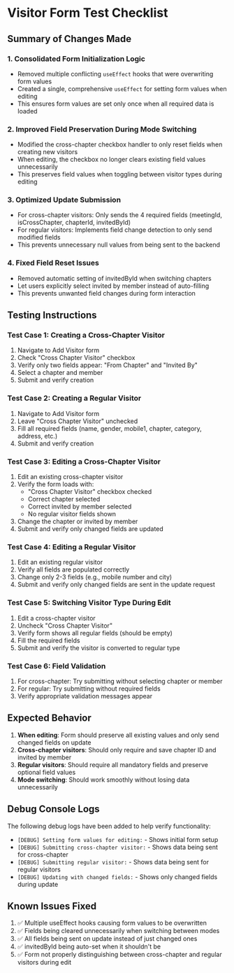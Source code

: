 # Visitor Form Test Checklist

## Summary of Changes Made

### 1. **Consolidated Form Initialization Logic**
- Removed multiple conflicting `useEffect` hooks that were overwriting form values
- Created a single, comprehensive `useEffect` for setting form values when editing
- This ensures form values are set only once when all required data is loaded

### 2. **Improved Field Preservation During Mode Switching**
- Modified the cross-chapter checkbox handler to only reset fields when creating new visitors
- When editing, the checkbox no longer clears existing field values unnecessarily
- This preserves field values when toggling between visitor types during editing

### 3. **Optimized Update Submission**
- For cross-chapter visitors: Only sends the 4 required fields (meetingId, isCrossChapter, chapterId, invitedById)
- For regular visitors: Implements field change detection to only send modified fields
- This prevents unnecessary null values from being sent to the backend

### 4. **Fixed Field Reset Issues**
- Removed automatic setting of invitedById when switching chapters
- Let users explicitly select invited by member instead of auto-filling
- This prevents unwanted field changes during form interaction

## Testing Instructions

### Test Case 1: Creating a Cross-Chapter Visitor
1. Navigate to Add Visitor form
2. Check "Cross Chapter Visitor" checkbox
3. Verify only two fields appear: "From Chapter" and "Invited By"
4. Select a chapter and member
5. Submit and verify creation

### Test Case 2: Creating a Regular Visitor
1. Navigate to Add Visitor form
2. Leave "Cross Chapter Visitor" unchecked
3. Fill all required fields (name, gender, mobile1, chapter, category, address, etc.)
4. Submit and verify creation

### Test Case 3: Editing a Cross-Chapter Visitor
1. Edit an existing cross-chapter visitor
2. Verify the form loads with:
   - "Cross Chapter Visitor" checkbox checked
   - Correct chapter selected
   - Correct invited by member selected
   - No regular visitor fields shown
3. Change the chapter or invited by member
4. Submit and verify only changed fields are updated

### Test Case 4: Editing a Regular Visitor
1. Edit an existing regular visitor
2. Verify all fields are populated correctly
3. Change only 2-3 fields (e.g., mobile number and city)
4. Submit and verify only changed fields are sent in the update request

### Test Case 5: Switching Visitor Type During Edit
1. Edit a cross-chapter visitor
2. Uncheck "Cross Chapter Visitor"
3. Verify form shows all regular fields (should be empty)
4. Fill the required fields
5. Submit and verify the visitor is converted to regular type

### Test Case 6: Field Validation
1. For cross-chapter: Try submitting without selecting chapter or member
2. For regular: Try submitting without required fields
3. Verify appropriate validation messages appear

## Expected Behavior

1. **When editing**: Form should preserve all existing values and only send changed fields on update
2. **Cross-chapter visitors**: Should only require and save chapter ID and invited by member
3. **Regular visitors**: Should require all mandatory fields and preserve optional field values
4. **Mode switching**: Should work smoothly without losing data unnecessarily

## Debug Console Logs

The following debug logs have been added to help verify functionality:
- `[DEBUG] Setting form values for editing:` - Shows initial form setup
- `[DEBUG] Submitting cross-chapter visitor:` - Shows data being sent for cross-chapter
- `[DEBUG] Submitting regular visitor:` - Shows data being sent for regular visitors
- `[DEBUG] Updating with changed fields:` - Shows only changed fields during update

## Known Issues Fixed

1. ✅ Multiple useEffect hooks causing form values to be overwritten
2. ✅ Fields being cleared unnecessarily when switching between modes
3. ✅ All fields being sent on update instead of just changed ones
4. ✅ invitedById being auto-set when it shouldn't be
5. ✅ Form not properly distinguishing between cross-chapter and regular visitors during edit
